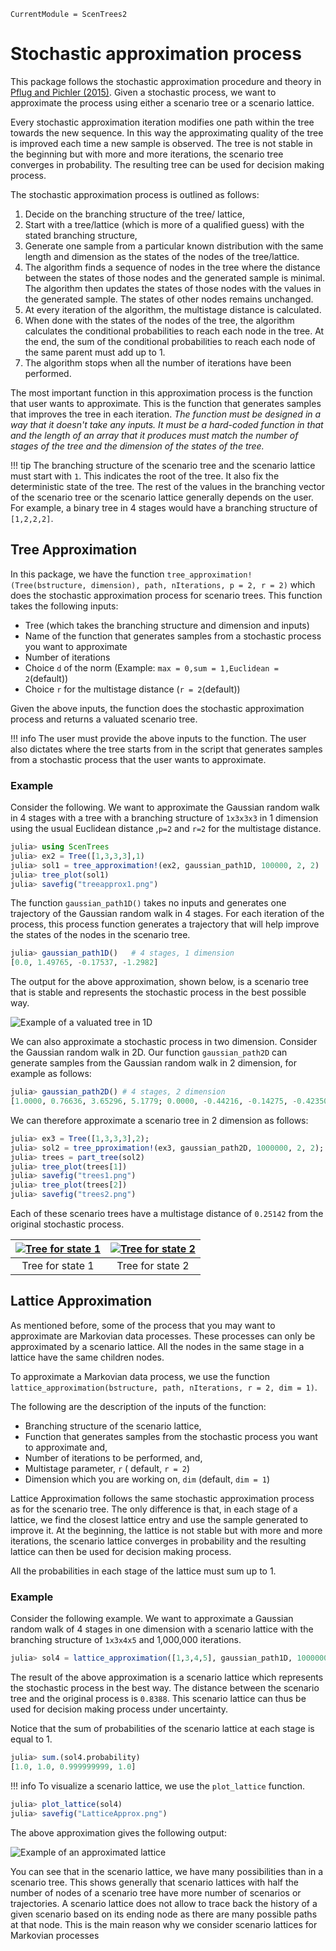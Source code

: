 
```@meta
CurrentModule = ScenTrees2
```

# Stochastic approximation process

This package follows the stochastic approximation procedure and theory in [Pflug and Pichler (2015)](https://doi.org/10.1007/s10589-015-9758-0). Given a stochastic process, we want to approximate the process using either a scenario tree or a scenario lattice.

Every stochastic approximation iteration modifies one path within the tree towards the new sequence. In this way the approximating quality of the tree is improved each time a new sample is observed. The tree is not stable in the beginning but with more and more iterations, the scenario tree converges in probability. The resulting tree can be used for decision making process.

The stochastic approximation process is outlined as follows:

1. Decide on the branching structure of the tree/ lattice,
2. Start with a tree/lattice (which is more of a qualified guess) with the stated branching structure,
3. Generate one sample from a particular known distribution with the same length and dimension as the states of the nodes of the tree/lattice.
4. The algorithm finds a sequence of nodes in the tree where the distance between the states of those nodes and the generated sample is minimal. The algorithm then updates the states of those nodes with the values in the generated sample. The states of other nodes remains unchanged.
5. At every iteration of the algorithm, the multistage distance is calculated.
6. When done with the states of the nodes of the tree, the algorithm calculates the conditional probabilities to reach each node in the tree. At the end, the sum of the conditional probabilities to reach each node of the same parent must add up to 1.
7. The algorithm stops when all the number of iterations have been performed.


The most important function in this approximation process is the function that user wants to approximate. This is the function that generates samples that improves the tree in each iteration. _The function must be designed in a way that it doesn't take any inputs. It must be a hard-coded function in that and the length of an array that it produces must match the number of stages of the tree and the dimension of the states of the tree._

!!! tip
    The branching structure of the scenario tree and the scenario lattice must start with `1`. This indicates the root of the tree. It also fix the deterministic state of the tree. The rest of the values in the branching vector of the scenario tree or the scenario lattice generally depends on the user. For example, a binary tree in 4 stages would have a branching structure of `[1,2,2,2]`.

## Tree Approximation

In this package, we have the function `tree_approximation!(Tree(bstructure, dimension), path, nIterations, p = 2, r = 2)` which does the stochastic approximation process for scenario trees. This function takes the following inputs:

- Tree (which takes the branching structure and dimension and inputs)
- Name of the function that generates samples from a stochastic process you want to approximate
- Number of iterations
- Choice `d` of the norm (Example: `max = 0,sum = 1,Euclidean = 2`(default))
- Choice `r` for the multistage distance (`r = 2`(default))

Given the above inputs, the function does the stochastic approximation process and returns a valuated scenario tree.

!!! info
    The user must provide the above inputs to the function. The user also dictates where the tree starts from in the script that generates samples from a stochastic process that the user wants to approximate.

### Example

Consider the following. We want to approximate the Gaussian random walk in 4 stages with a tree with a branching structure of `1x3x3x3` in 1 dimension using the usual Euclidean distance ,`p=2` and `r=2` for the multistage distance.

```julia
julia> using ScenTrees
julia> ex2 = Tree([1,3,3,3],1)
julia> sol1 = tree_approximation!(ex2, gaussian_path1D, 100000, 2, 2)
julia> tree_plot(sol1)
julia> savefig("treeapprox1.png")
```

The function `gaussian_path1D()` takes no inputs and generates one trajectory of the Gaussian random walk in 4 stages. For each iteration of the process, this process function generates a trajectory that will help improve the states of the nodes in the scenario tree.
```julia
julia> gaussian_path1D()   # 4 stages, 1 dimension
[0.0, 1.49765, -0.17537, -1.2982]
```
The output for the above approximation, shown below, is a scenario tree that is stable and represents the stochastic process in the best possible way.

![Example of a valuated tree in 1D](../assets/treeapprox1.png)

We can also approximate a stochastic process in two dimension. Consider the Gaussian random walk in 2D. Our function `gaussian_path2D` can generate samples from the Gaussian random walk in 2 dimension, for example as follows:

```julia
julia> gaussian_path2D() # 4 stages, 2 dimension
[1.0000, 0.76636, 3.65296, 5.1779; 0.0000, -0.44216, -0.14275, -0.42350]
```

We can therefore approximate a scenario tree in 2 dimension as follows:

```julia
julia> ex3 = Tree([1,3,3,3],2);
julia> sol2 = tree_pproximation!(ex3, gaussian_path2D, 1000000, 2, 2);
julia> trees = part_tree(sol2)
julia> tree_plot(trees[1])
julia> savefig("trees1.png")
julia> tree_plot(trees[2])
julia> savefig("trees2.png")
```
Each of these scenario trees have a multistage distance of `0.25142` from the original stochastic process.

|[![Tree for state 1](../assets/trees1.png)](../assets/trees1.png)| [![Tree for state 2](../assets/trees2.png)](../assets/trees2.png) |
|:-----------:|:--------------:|
| Tree for state 1 | Tree for state 2 |

## Lattice Approximation

As mentioned before, some of the process that you may want to approximate are Markovian data processes. These processes can only be approximated by a scenario lattice. All the nodes in the same stage in a lattice have the same children nodes.

To approximate a Markovian data process, we use the function `lattice_approximation(bstructure, path, nIterations, r = 2, dim = 1)`.

The following are the description of the inputs of the function:

- Branching structure of the scenario lattice,
- Function that generates samples from the stochastic process you want to approximate and,
- Number of iterations to be performed, and,
- Multistage parameter, `r` ( default, `r = 2`)
- Dimension which you are working on, `dim` (default, `dim = 1`)

Lattice Approximation follows the same stochastic approximation process as for the scenario tree. The only difference is that, in each stage of a lattice, we find the closest lattice entry and use the sample generated to improve it. At the beginning, the lattice is not stable but with more and more iterations, the scenario lattice converges in probability and the resulting lattice can then be used for decision making process.

All the probabilities in each stage of the lattice must sum up to 1.

### Example

Consider the following example. We want to approximate a Gaussian random walk of 4 stages in one dimension with a scenario lattice with the branching structure of `1x3x4x5` and 1,000,000 iterations.

```julia
julia> sol4 = lattice_approximation([1,3,4,5], gaussian_path1D, 1000000, 2, 1);
```
The result of the above approximation is a scenario lattice which represents the stochastic process in the best way. The distance between the scenario tree and the original process is `0.8388`. This scenario lattice can thus be used for decision making process under uncertainty.

Notice that the sum of probabilities of the scenario lattice at each stage is equal to 1.
```julia
julia> sum.(sol4.probability)
[1.0, 1.0, 0.999999999, 1.0]
```

!!! info
    To visualize a scenario lattice, we use the `plot_lattice` function.

```julia
julia> plot_lattice(sol4)
julia> savefig("LatticeApprox.png")
```

The above approximation gives the following output:

![Example of an approximated lattice](../assets/LatticeApprox.png)

You can see that in the scenario lattice, we have many possibilities than in a scenario tree. This shows generally that scenario lattices with half the number of nodes of a scenario tree have more number of scenarios or trajectories. A scenario lattice does not allow to trace back the history of a given scenario based on its ending node as there are many possible paths at that node. This is the main reason why we consider scenario lattices for Markovian processes
